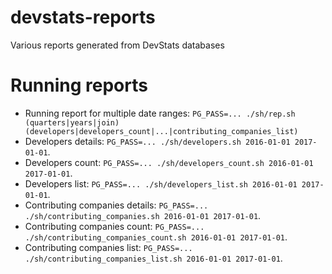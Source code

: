 # devstats-reports

Various reports generated from DevStats databases

# Running reports

- Running report for multiple date ranges: `PG_PASS=... ./sh/rep.sh (quarters|years|join) (developers|developers_count|...|contributing_companies_list)`
- Developers details: `PG_PASS=... ./sh/developers.sh 2016-01-01 2017-01-01`.
- Developers count: `PG_PASS=... ./sh/developers_count.sh 2016-01-01 2017-01-01`.
- Developers list: `PG_PASS=... ./sh/developers_list.sh 2016-01-01 2017-01-01`.
- Contributing companies details: `PG_PASS=... ./sh/contributing_companies.sh 2016-01-01 2017-01-01`.
- Contributing companies count: `PG_PASS=... ./sh/contributing_companies_count.sh 2016-01-01 2017-01-01`.
- Contributing companies list: `PG_PASS=... ./sh/contributing_companies_list.sh 2016-01-01 2017-01-01`.
